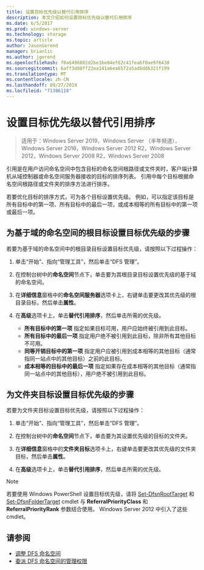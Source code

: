 ```yaml
---
title: 设置目标优先级以替代引用排序
description: 本文介绍如何设置目标优先级以替代引用排序
ms.date: 6/5/2017
ms.prod: windows-server
ms.technology: storage
ms.topic: article
author: JasonGerend
manager: brianlic
ms.author: jgerend
ms.openlocfilehash: f0a6496802d2be16e84ef62c41fea6f0ae9f6438
ms.sourcegitcommit: 6aff3d88ff22ea141a6ea6572a5ad8dd6321f199
ms.translationtype: MT
ms.contentlocale: zh-CN
ms.lasthandoff: 09/27/2019
ms.locfileid: "71386118"
---
```

# <a name="set-target-priority-to-override-referral-ordering"></a>设置目标优先级以替代引用排序

> 适用于：Windows Server 2019，Windows Server （半年频道），Windows Server 2016，Windows Server 2012 R2，Windows Server 2012，Windows Server 2008 R2，Windows Server 2008

引用是在用户访问命名空间中包含目标的命名空间根路径或文件夹时，客户端计算机从域控制器或命名空间服务器接收的目标的排序列表。 引用中每个目标根据命名空间根路径或文件夹的排序方法进行排序。 

若要优化目标的排序方式，可为各个目标设置优先级。 例如，可以指定该目标是所有目标中的第一项、所有目标中的最后一项，或成本相等的所有目标中的第一项或最后一项。

## <a name="to-set-target-priority-on-a-root-target-for-a-domain-based-namespace"></a>为基于域的命名空间的根目标设置目标优先级的步骤

若要为基于域的命名空间中的根目录目标设置目标优先级，请按照以下过程操作：

1.  单击“开始”、指向“管理工具”，然后单击“DFS 管理”。

2.  在控制台树中的**命名空间**节点下，单击要为其根目录目标设置优先级的基于域的命名空间。

3.  在**详细信息**窗格中的**命名空间服务器**选项卡上，右键单击要更改其优先级的根目录目标，然后单击**属性**。

4.  在**高级**选项卡上，单击**替代引用排序**，然后单击所需的优先级。

    -   **所有目标中的第一项** 指定如果目标可用，用户应始终被引用到此目标。
    -   **所有目标中的最后一项** 指定用户绝不被引用到此目标，除非所有其他目标不可用。
    -   **同等开销目标中的第一项** 指定用户应被引用到成本相等的其他目标（通常指同一站点中的其他目标）之前的此目标。
    -   **成本相等的目标中的最后一项** 指定如果存在成本相等的其他目标（通常指同一站点中的其他目标），用户绝不被引用到此目标。

## <a name="to-set-target-priority-on-a-folder-target"></a>为文件夹目标设置目标优先级的步骤

若要为文件夹目标设置目标优先级，请按照以下过程操作：

1.  单击“开始”、指向“管理工具”，然后单击“DFS 管理”。

2.  在控制台树中的**命名空间**节点下，单击要为其设置优先级的目标的文件夹。

3.  在**详细信息**窗格中的**文件夹目标**选项卡上，右键单击要更改其优先级的文件夹目标，然后单击**属性**。

4.  在**高级**选项卡上，单击**替代引用排序**，然后单击所需的优先级。

> [!NOTE]
> 若要使用 Windows PowerShell 设置目标优先级，请将 [Set-DfsnRootTarget](https://technet.microsoft.com/library/jj884266.aspx) 和 [Set-DfsnFolderTarget](https://technet.microsoft.com/library/jj884264.aspx) cmdlet 与 **ReferralPriorityClass** 和 **ReferralPriorityRank** 参数结合使用。 Windows Server 2012 中引入了这些 cmdlet。

## <a name="see-also"></a>请参阅

-   [调整 DFS 命名空间](tuning-dfs-namespaces.md)
-   [委派 DFS 命名空间的管理权限](delegate-management-permissions-for-dfs-namespaces.md)